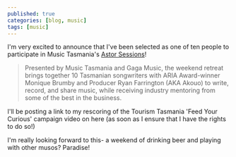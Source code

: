 ```yaml
---
published: true
categories: [blog, music]
tags: [music]
---
```

I'm very excited to announce that I've been selected as one of ten people to participate in Music Tasmania's [Astor Sessions](https://www.musictasmania.org/whats-happening/the-astor-sessions)! 

> Presented by Music Tasmania and Gaga Music, the weekend retreat brings together 10 Tasmanian songwriters with ARIA Award-winner Monique Brumby and Producer Ryan Farrington (AKA Akouo) to write, record, and share music, while receiving industry mentoring from some of the best in the business.

I'll be posting a link to my rescoring of the Tourism Tasmania 'Feed Your Curious' campaign video on here (as soon as I ensure that I have the rights to do so!)

I'm really looking forward to this- a weekend of drinking beer and playing with other musos? Paradise!
